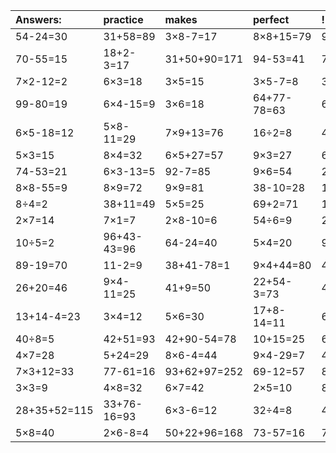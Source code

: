 | Answers: | practice | makes | perfect | ! |
| :--- | :--- | :--- | :--- | :--- |
| 54-24=30 | 31+58=89 | 3×8-7=17 | 8×8+15=79 | 9×7-38=25 | 
| 70-55=15 | 18+2-3=17 | 31+50+90=171 | 94-53=41 | 7×7=49 | 
| 7×2-12=2 | 6×3=18 | 3×5=15 | 3×5-7=8 | 3×8=24 | 
| 99-80=19 | 6×4-15=9 | 3×6=18 | 64+77-78=63 | 6×6-3=33 | 
| 6×5-18=12 | 5×8-11=29 | 7×9+13=76 | 16÷2=8 | 4×6-20=4 | 
| 5×3=15 | 8×4=32 | 6×5+27=57 | 9×3=27 | 6+41-27=20 | 
| 74-53=21 | 6×3-13=5 | 92-7=85 | 9×6=54 | 2×2=4 | 
| 8×8-55=9 | 8×9=72 | 9×9=81 | 38-10=28 | 12-6=6 | 
| 8÷4=2 | 38+11=49 | 5×5=25 | 69+2=71 | 14÷7=2 | 
| 2×7=14 | 7×1=7 | 2×8-10=6 | 54÷6=9 | 2×4=8 | 
| 10÷5=2 | 96+43-43=96 | 64-24=40 | 5×4=20 | 95+54-72=77 | 
| 89-19=70 | 11-2=9 | 38+41-78=1 | 9×4+44=80 | 49÷7=7 | 
| 26+20=46 | 9×4-11=25 | 41+9=50 | 22+54-3=73 | 4×2=8 | 
| 13+14-4=23 | 3×4=12 | 5×6=30 | 17+8-14=11 | 6+44=50 | 
| 40÷8=5 | 42+51=93 | 42+90-54=78 | 10+15=25 | 6×8=48 | 
| 4×7=28 | 5+24=29 | 8×6-4=44 | 9×4-29=7 | 4×1=4 | 
| 7×3+12=33 | 77-61=16 | 93+62+97=252 | 69-12=57 | 8×4-16=16 | 
| 3×3=9 | 4×8=32 | 6×7=42 | 2×5=10 | 8×5=40 | 
| 28+35+52=115 | 33+76-16=93 | 6×3-6=12 | 32÷4=8 | 48+91+15=154 | 
| 5×8=40 | 2×6-8=4 | 50+22+96=168 | 73-57=16 | 7×8=56 | 

